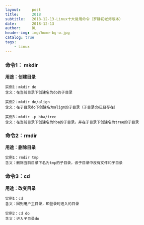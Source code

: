 ```yaml
---
layout:     post
title:      2018
subtitle:   2018-12-13-Linux十大常用命令（罗静初老师版本）
date:       2018-12-13
author:     DL
header-img: img/home-bg-o.jpg
catalog: true
tags:
    - Linux
---
```


### 命令1： mkdir

**用途：创建目录**

	实例1：mkdir do
	含义：在当前目录下创建名为do的子目录

	实例2：mkdir do/align
	含义：在子目录do下创建名为align的子目录（子目录do已经存在）

	实例3：mkdir -p hba/tree
	含义：在当前目录下创建名为hba的子目录。并在子目录下创建名为tree的子目录

### 命令2：rmdir

**用途：删除目录**

	实例1：rmdir tmp
	含义：删除当前目录下名为tmp的子目录，该子目录中没有文件和子目录

### 命令3：cd

**用途：改变目录**

	实例1：cd
	含义：回到用户主目录，即登录时进入的目录

	实例2：cd do
	含义：进入子目录do

	实例3：cd..
	含义：回到上级目录

	实例4：cd hba/tree
	含义：直接进入子目录hba下的tree子目录

	实例4：cd ../do/align
	含义：进入上级目录do下的align子目录

### 命令4：ls

**用途：显示文件或目录**

	实例1：ls
	含义：显示当前目录下子目录和文件名

	实例2：ls -l
	含义：显示当前目录下子目录和文件名详细信息，包括属性、权限、大小和创建日期等。

	实例3：ls *.fasta
	含义：显示当前目录下所有以.fasta结尾的文件
	
	实例4：ls hba/hba_*
	含义：显示子目录hba下所有以hba_起始的文件

	实例5：ls /tmp
	含义：显示/tmp目录所有子目录和文件

	实例6：ls -lR
	含义：逐级显示当前目录及子目录下所有子目录和文件

### 命令5：cat

**用途：显示或编辑文本文件**

	实例1：cat > cat1
	含义：往cat1中逐行输入文本，用Ctrl-D结束输入
	
	实例2：cat >> cat1
	含义：往cat1中逐行追加文本，用Ctrl-D结束输入
	
	实例3：cat cat1
	含义：显示文本文件cat1中的内容

### 命令6：less

**用途：显示文件内容**

	实例1：less 209hba.list
	含义：逐屏显示文件209hba.list内容，回车进一行，空格进一页，q终止显示

### 命令7：cp

**用途：复制文件**

	实例1：cp seq1 seq2
	含义：将文件seq1复制到文件seq2中，保留seq1
	
	实例2：cp *.fasta ../keep/
	含义：将所有文件名以.fasta结尾的文件复制到上级目录keep子目录中
	
	实例3：cp ../seq/hba_human.sw .
	含义：将上级目录的seq子目录中名为hba_human.sw的文件复制到当前目录中

	实例4：cp /tmp/tf/zmtf-pep.fasta blast/
	含义：将/tmp目录中tf子目录中名为zmtf-pep.fasta的文件复制到当前目录中名为blast的子目录中

### 命令8：mv

**用途：更改文件名或移动文件**

	实例1：mv seq1 seq2
	含义：将文件seq1改名为seq2，不保留seq1

	实例2：mv hba_human.fasta pku08s1/hba
	含义：将当前目录下文件hba_human.fasta移到子目录pku08s1下得子目录hba中

### 命令9：rm

**用途：删除文件或目录**

	实例1:rm seq2
	含义：删除文件seq2

	实例2：rm *.txt
	含义：删除所有以.txt结尾的文件
	
	实例3：rm -r temp/*
	含义：删除子目录temp下所有子目录和文件，保留该目录

	实例4：rm -r temp
	含义：删除子目录temo和该目录下所有子目录和文件

### 命令10：chmod

**用途：改变文件或目录权限**

	实例1：chmod -w ppf1.fas
	含义：取消所有用户对ppf1.fas的写权限

	实例2：chmod +w seq1
	含义：将当前目录下seq1设置为本用户可写，其他用户权限不变

	实例3：chmod -w keep/
	含义：取消子目录keep写权限，不能在该目录下创建和删除文件或子目录
	
	实例4：chmod 755 bin/*
	含义：将子目录bin下所有文件设置为本用户可读可写可执行，其他用户可读可执行